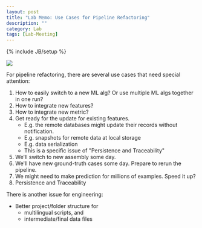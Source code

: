 ```yaml
---
layout: post
title: "Lab Memo: Use Cases for Pipeline Refactoring"
description: ""
category: Lab
tags: [Lab-Meeting]
---
```

{% include JB/setup %}

[Pipeline]: https://farm6.staticflickr.com/5755/23567557869_3e00975672_o_d.png

![][Pipeline]

For pipeline refactoring, there are several use cases that need special attention:

1. How to easily switch to a new ML alg? Or use multiple ML algs together in one run?
1. How to integrate new features?
1. How to integrate new metric?
1. Get ready for the update for existing features.
	- E.g. the remote databases might update their records without notification.
	- E.g. snapshots for remote data at local storage
	- E.g. data serialization
	- This is a specific issue of "Persistence and Traceability"
1. We'll switch to new assembly some day.
1. We'll have new ground-truth cases some day. Prepare to rerun the pipeline.
1. We might need to make prediction for millions of examples. Speed it up?
1. Persistence and Traceability

There is another issue for engineering:

- Better project/folder structure for 
	- multilingual scripts, and
	- intermediate/final data files 
